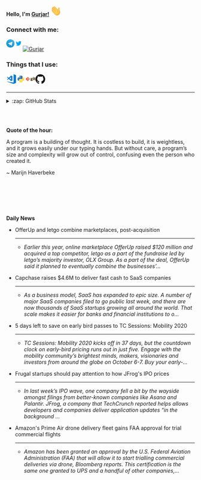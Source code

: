 #### Hello, I'm [Gurjar!](https://GurjarKing.github.io) <img src="https://raw.githubusercontent.com/ABSphreak/ABSphreak/master/gifs/Hi.gif" width="30px"></h2>


### Connect with me:

[<img align="left" alt="Gurjar | Telegram" width="22px" src="https://raw.githubusercontent.com/github/explore/80688e429a7d4ef2fca1e82350fe8e3517d3494d/topics/telegram/telegram.png" />][Telegram]
[<img align="left" alt="Gurjar | Twitter" width="22px" src="https://raw.githubusercontent.com/github/explore/80688e429a7d4ef2fca1e82350fe8e3517d3494d/topics/twitter/twitter.png" />][Twitter]

<br > <a href="https://github.com/GurjarKing"><img src="https://komarev.com/ghpvc/?username=GurjarKing" alt="Gurjar" /></a> <br />

<!-- <br >

![](https://visitor-badge.glitch.me/badge?page_id=GurjarKing)

<br /> -->

### Things that I use:

[<img align="left" alt="Visual Studio Code" width="26px" src="https://raw.githubusercontent.com/github/explore/80688e429a7d4ef2fca1e82350fe8e3517d3494d/topics/visual-studio-code/visual-studio-code.png" />][VSCode]
[<img align="left" alt="Python" width="26px" src="https://raw.githubusercontent.com/github/explore/80688e429a7d4ef2fca1e82350fe8e3517d3494d/topics/python/python.png" />][Python]
[<img align="left" alt="Git" width="26px" src="https://raw.githubusercontent.com/github/explore/80688e429a7d4ef2fca1e82350fe8e3517d3494d/topics/git/git.png" />][Git]
[<img align="left" alt="GitHub" width="26px" src="https://raw.githubusercontent.com/github/explore/78df643247d429f6cc873026c0622819ad797942/topics/github/github.png" />][Github]

<br />
<br />

---
<details>
  <summary>:zap: GitHub Stats</summary>

<img align="left" alt="Gurjar's Github Stats" src="https://github-readme-stats.vercel.app/api?username=GurjarKing&show_icons=true&hide_border=true&count_private=true&include_all_commit=true&theme=algolia" />

</details>

<!-- ### 🔔 My latest tweet
<a href="https://twitter.com/Gurjar_King43" target="_blank">
	<img src="https://github.com/GurjarKing/GurjarKing/raw/master/tweet.png" width="70%" align="center" alt="Click to view on Twitter" title="My latest tweet, as an image"/>
</a> -->
<br>

<pre>

</pre>

**Quote of the hour:**

A program is a building of thought. It is costless to build, it is weightless, and it grows easily under our typing hands. But without care, a program’s size and complexity will grow out of control, confusing even the person who created it.

~ Marijn Haverbeke
<pre>

</pre>
<br>
<pre>


</pre>
<strong>Daily News</strong>
  
  - OfferUp and letgo combine marketplaces, post-acquisition
     <hr/>
     
      - *Earlier this year, online marketplace OfferUp raised $120 million and acquired a top competitor, letgo as a part of the fundraise led by letgo’s majority investor, OLX Group. As a part of the deal, OfferUp said it planned to eventually combine the businesses’…*
     
  - Capchase raises $4.6M to deliver fast cash to SaaS companies
      <hr/>
      
      - *As a business model, SaaS has expanded to epic size. A number of major SaaS companies filed to go public last week, and there are now thousands of SaaS startups growing all around the world. That scale makes it easier for banks and financial institutions to o…*
      
  - 5 days left to save on early bird passes to TC Sessions: Mobility 2020
      <hr/>
      
      - *TC Sessions: Mobility 2020 kicks off in 37 days, but the countdown clock on early-bird pricing runs out in just five. Engage with the mobility community’s brightest minds, makers, visionaries and investors from around the globe on October 6-7. Buy your early-…*
      
  - Frugal startups should pay attention to how JFrog's IPO prices
      <hr/>
      
      - *In last week’s IPO wave, one company fell a bit by the wayside amongst filings from better-known companies like Asana and Palantir. JFrog, a company that TechCrunch reported helps allows developers and companies deliver application updates “in the background …*
       
  - Amazon's Prime Air drone delivery fleet gains FAA approval for trial commercial flights
      <hr/>
       
       - *Amazon has been granted an approval by the U.S. Federal Aviation Administration (FAA) that will allow it to start trialling commercial deliveries via drone, Bloomberg reports. This certification is the same one granted to UPS and a handful of other companies,…*
      

<br />

[VSCode]: https://code.visualstudio.com/
[Python]: https://www.python.org/
[Git]: https://git-scm.com/
[Github]: https://github.com/
[Telegram]: https://t.me/Gurjar_King/
[Twitter]: https://twitter.com/Gurjar_King43/
